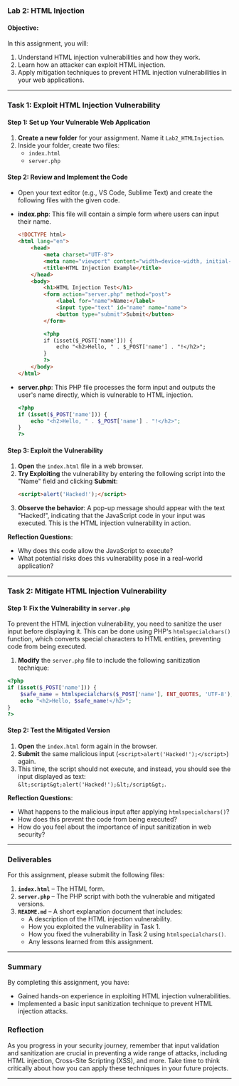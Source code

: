 

### **Lab 2: HTML Injection**

#### **Objective:**
In this assignment, you will:
1. Understand HTML injection vulnerabilities and how they work.
2. Learn how an attacker can exploit HTML injection.
3. Apply mitigation techniques to prevent HTML injection vulnerabilities in your web applications.

---

### **Task 1: Exploit HTML Injection Vulnerability**

#### **Step 1: Set up Your Vulnerable Web Application**

1. **Create a new folder** for your assignment. Name it `Lab2_HTMLInjection`.
2. Inside your folder, create two files:
   - `index.html`
   - `server.php`

#### **Step 2: Review and Implement the Code**

- Open your text editor (e.g., VS Code, Sublime Text) and create the following files with the given code.

- **index.php**: This file will contain a simple form where users can input their name.

  ```html
  <!DOCTYPE html>
  <html lang="en">
      <head>
          <meta charset="UTF-8">
          <meta name="viewport" content="width=device-width, initial-scale=1.0">
          <title>HTML Injection Example</title>
      </head>
      <body>
          <h1>HTML Injection Test</h1>
          <form action="server.php" method="post">
              <label for="name">Name:</label>
              <input type="text" id="name" name="name">
              <button type="submit">Submit</button>
          </form>

          <?php
          if (isset($_POST['name'])) {
              echo "<h2>Hello, " . $_POST['name'] . "!</h2>";
          }
          ?>
      </body>
  </html>
  ```

- **server.php**: This PHP file processes the form input and outputs the user's name directly, which is vulnerable to HTML injection.

  ```php
  <?php
  if (isset($_POST['name'])) {
      echo "<h2>Hello, " . $_POST['name'] . "!</h2>";
  }
  ?>
  ```

#### **Step 3: Exploit the Vulnerability**

1. **Open** the `index.html` file in a web browser.
2. **Try Exploiting** the vulnerability by entering the following script into the "Name" field and clicking **Submit**:
   ```html
   <script>alert('Hacked!');</script>
   ```
3. **Observe the behavior**: A pop-up message should appear with the text "Hacked!", indicating that the JavaScript code in your input was executed. This is the HTML injection vulnerability in action.

**Reflection Questions**:
- Why does this code allow the JavaScript to execute?
- What potential risks does this vulnerability pose in a real-world application?

---

### **Task 2: Mitigate HTML Injection Vulnerability**

#### **Step 1: Fix the Vulnerability in `server.php`**

To prevent the HTML injection vulnerability, you need to sanitize the user input before displaying it. This can be done using PHP's `htmlspecialchars()` function, which converts special characters to HTML entities, preventing code from being executed.

1. **Modify** the `server.php` file to include the following sanitization technique:

  ```php
  <?php
  if (isset($_POST['name'])) {
      $safe_name = htmlspecialchars($_POST['name'], ENT_QUOTES, 'UTF-8');
      echo "<h2>Hello, $safe_name!</h2>";
  }
  ?>
  ```

#### **Step 2: Test the Mitigated Version**

1. **Open** the `index.html` form again in the browser.
2. **Submit** the same malicious input (`<script>alert('Hacked!');</script>`) again.
3. This time, the script should not execute, and instead, you should see the input displayed as text: `&lt;script&gt;alert('Hacked!');&lt;/script&gt;`.

**Reflection Questions**:
- What happens to the malicious input after applying `htmlspecialchars()`?
- How does this prevent the code from being executed?
- How do you feel about the importance of input sanitization in web security?

---

### **Deliverables**

For this assignment, please submit the following files:

1. **`index.html`** – The HTML form.
2. **`server.php`** – The PHP script with both the vulnerable and mitigated versions.
3. **`README.md`** – A short explanation document that includes:
   - A description of the HTML injection vulnerability.
   - How you exploited the vulnerability in Task 1.
   - How you fixed the vulnerability in Task 2 using `htmlspecialchars()`.
   - Any lessons learned from this assignment.

---

### **Summary**

By completing this assignment, you have:
- Gained hands-on experience in exploiting HTML injection vulnerabilities.
- Implemented a basic input sanitization technique to prevent HTML injection attacks.
  
### **Reflection**

As you progress in your security journey, remember that input validation and sanitization are crucial in preventing a wide range of attacks, including HTML injection, Cross-Site Scripting (XSS), and more. Take time to think critically about how you can apply these techniques in your future projects.

---
